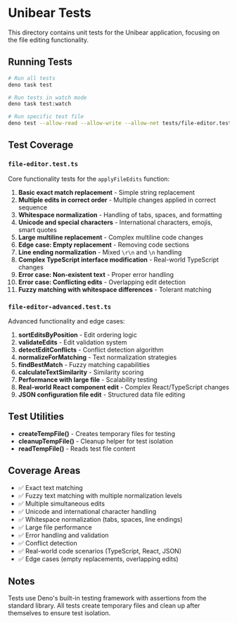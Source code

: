 # Unibear Tests

This directory contains unit tests for the Unibear application, focusing on the
file editing functionality.

## Running Tests

```bash
# Run all tests
deno task test

# Run tests in watch mode
deno task test:watch

# Run specific test file
deno test --allow-read --allow-write --allow-net tests/file-editor.test.ts
```

## Test Coverage

### `file-editor.test.ts`

Core functionality tests for the `applyFileEdits` function:

1. **Basic exact match replacement** - Simple string replacement
2. **Multiple edits in correct order** - Multiple changes applied in correct
   sequence
3. **Whitespace normalization** - Handling of tabs, spaces, and formatting
4. **Unicode and special characters** - International characters, emojis, smart
   quotes
5. **Large multiline replacement** - Complex multiline code changes
6. **Edge case: Empty replacement** - Removing code sections
7. **Line ending normalization** - Mixed `\r\n` and `\n` handling
8. **Complex TypeScript interface modification** - Real-world TypeScript changes
9. **Error case: Non-existent text** - Proper error handling
10. **Error case: Conflicting edits** - Overlapping edit detection
11. **Fuzzy matching with whitespace differences** - Tolerant matching

### `file-editor-advanced.test.ts`

Advanced functionality and edge cases:

1. **sortEditsByPosition** - Edit ordering logic
2. **validateEdits** - Edit validation system
3. **detectEditConflicts** - Conflict detection algorithm
4. **normalizeForMatching** - Text normalization strategies
5. **findBestMatch** - Fuzzy matching capabilities
6. **calculateTextSimilarity** - Similarity scoring
7. **Performance with large file** - Scalability testing
8. **Real-world React component edit** - Complex React/TypeScript changes
9. **JSON configuration file edit** - Structured data file editing

## Test Utilities

- **createTempFile()** - Creates temporary files for testing
- **cleanupTempFile()** - Cleanup helper for test isolation
- **readTempFile()** - Reads test file content

## Coverage Areas

- ✅ Exact text matching
- ✅ Fuzzy text matching with multiple normalization levels
- ✅ Multiple simultaneous edits
- ✅ Unicode and international character handling
- ✅ Whitespace normalization (tabs, spaces, line endings)
- ✅ Large file performance
- ✅ Error handling and validation
- ✅ Conflict detection
- ✅ Real-world code scenarios (TypeScript, React, JSON)
- ✅ Edge cases (empty replacements, overlapping edits)

## Notes

Tests use Deno's built-in testing framework with assertions from the standard
library. All tests create temporary files and clean up after themselves to
ensure test isolation.
